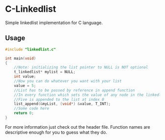 C-Linkedlist
============

Simple linkedlist implementation for C language.

## Usage
```c
#include "linkedlist.c"

int main(void)
{
	//Note: initializing the list pointer to NULL is NOT optional
	t_linkedlist* mylist = NULL;
	int value;
	//Now you can do whatever you want with your list
	value = 5;
	//List has to be passed by reference in append function
	//In every function which sets the value of any node in the linkedlist, the value has to be a void* (so it can be a value of any type)
	//Five is appended to the list at index 0
	list_append(&myList, (void*) &value, T_INT);
	//Some code here
	return 0;
}
```
For more information just check out the header file. Function names are descriptive enough for you to guess what they do.

